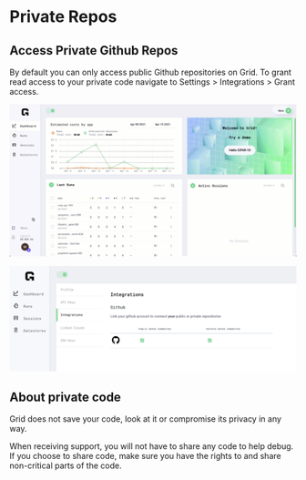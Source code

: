# Private Repos

## Access Private Github Repos

By default you can only access public Github repositories on Grid. To grant read access to your private code navigate to Settings &gt; Integrations &gt; Grant access.

![](../../.gitbook/assets/github.gif)

![Make sure the Integrations tab in settings shows private repos are connected](../../.gitbook/assets/screen-shot-2021-06-28-at-6.42.25-pm.png)

## About private code

Grid does not save your code, look at it or compromise its privacy in any way.

When receiving support, you will not have to share any code to help debug. If you choose to share code, make sure you have the rights to and share non-critical parts of the code.

